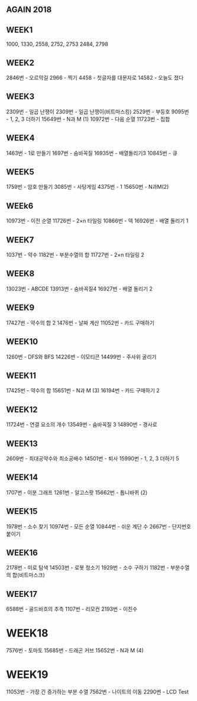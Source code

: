 ## AGAIN 2018

## WEEK1

1000, 1330, 2558, 2752, 2753
2484, 2798

## WEEK2

2846번 - 오르막길
2966 - 찍기
4458 - 첫글자를 대문자로
14582 - 오늘도 졌다

## WEEK3

2309번 - 일곱 난쟁이
2309번 - 일곱 난쟁이(비트마스킹)
2529번 - 부등호
9095번 - 1, 2, 3 더하기
15649번 - N과 M (1)
10972번 - 다음 순열
11723번 - 집합

## WEEK4

1463번 - 1로 만들기
1697번 - 숨바꼭질
16935번 - 배열돌리기3
10845번 - 큐

## WEEK5

1759번 - 암호 만들기
3085번 - 사탕게임
4375번 - 1
15650번 - N과M(2)

## WEEk6

10973번 - 이전 순열
11726번 - 2×n 타일링
10866번 - 덱
16926번 - 배열 돌리기 1

## WEEK7

1037번 - 약수
1182번 - 부분수열의 합
11727번 - 2×n 타일링 2

## WEEK8

13023번 - ABCDE
13913번 - 숨바꼭질4
16927번 - 배열 돌리기 2

## WEEK9

17427번 - 약수의 합 2
1476번 - 날짜 계산
11052번 - 카드 구매하기

## WEEK10

1260번 - DFS와 BFS
14226번 - 이모티콘
14499번 - 주사위 굴리기

## WEEK11

17425번 - 약수의 합
15651번 - N과 M (3)
16194번 - 카드 구매하기 2

## WEEK12

11724번 - 연결 요소의 개수
13549번 - 숨바꼭질 3
14890번 - 경사로

## WEEK13

2609번 - 최대공약수와 최소공배수
14501번 - 퇴사
15990번 - 1, 2, 3 더하기 5

## WEEK14

1707번 - 이분 그래프
1261번 - 알고스팟
15662번 - 톱니바퀴 (2)

## WEEK15

1978번 - 소수 찾기
10974번 - 모든 순열
10844번 - 쉬운 계단 수
2667번 - 단지번호붙이기

## WEEK16

2178번 - 미로 탐색
14503번 - 로봇 청소기
1929번 - 소수 구하기
1182번 - 부분수열의 합(비트마스크)

## WEEK17

6588번 - 골드바흐의 추측
1107번 - 리모컨
2193번 - 이친수

# WEEK18

7576번 - 토마토
15685번 - 드래곤 커브
15652번 - N과 M (4)

# WEEK19

11053번 - 가장 긴 증가하는 부분 수열
7562번 - 나이트의 이동
2290번 - LCD Test
